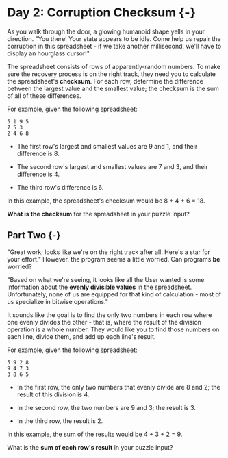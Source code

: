 # Day 2: Corruption Checksum {-}

As you walk through the door, a glowing humanoid shape yells in your
direction. "You there! Your state appears to be idle. Come help us repair the
corruption in this spreadsheet - if we take another millisecond, we'll have to
display an hourglass cursor!"

The spreadsheet consists of rows of apparently-random numbers. To make sure the
recovery process is on the right track, they need you to calculate the
spreadsheet's **checksum**. For each row, determine the difference between the
largest value and the smallest value; the checksum is the sum of all of these
differences.

For example, given the following spreadsheet:

    5 1 9 5
    7 5 3
    2 4 6 8

+ The first row's largest and smallest values are 9 and 1, and their difference is 8.

+ The second row's largest and smallest values are 7 and 3, and their difference is 4.

+ The third row's difference is 6.

In this example, the spreadsheet's checksum would be 8 + 4 + 6 = 18.

**What is the checksum** for the spreadsheet in your puzzle input?


## Part Two {-}

"Great work; looks like we're on the right track after all. Here's a star for
your effort." However, the program seems a little worried. Can programs **be**
worried?

"Based on what we're seeing, it looks like all the User wanted is some
information about the **evenly divisible values** in the
spreadsheet. Unfortunately, none of us are equipped for that kind of
calculation - most of us specialize in bitwise operations."

It sounds like the goal is to find the only two numbers in each row where one
evenly divides the other - that is, where the result of the division operation
is a whole number. They would like you to find those numbers on each line,
divide them, and add up each line's result.

For example, given the following spreadsheet:

    5 9 2 8
    9 4 7 3
    3 8 6 5

+ In the first row, the only two numbers that evenly divide are 8 and 2; the result of this division is 4.

+ In the second row, the two numbers are 9 and 3; the result is 3.

+ In the third row, the result is 2.

In this example, the sum of the results would be 4 + 3 + 2 = 9.

What is the **sum of each row's result** in your puzzle input?

